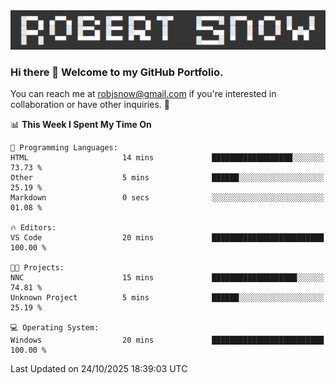<img alt="myname" src="assets/name.png" />

### Hi there 👋 Welcome to my GitHub Portfolio.
You can reach me at robjsnow@gmail.com if you're interested in collaboration or have other inquiries.  :briefcase:



<!--START_SECTION:waka-->
📊 **This Week I Spent My Time On** 

```text
💬 Programming Languages: 
HTML                     14 mins             ██████████████████░░░░░░░   73.73 % 
Other                    5 mins              ██████░░░░░░░░░░░░░░░░░░░   25.19 % 
Markdown                 0 secs              ░░░░░░░░░░░░░░░░░░░░░░░░░   01.08 % 

🔥 Editors: 
VS Code                  20 mins             █████████████████████████   100.00 % 

🐱‍💻 Projects: 
NNC                      15 mins             ███████████████████░░░░░░   74.81 % 
Unknown Project          5 mins              ██████░░░░░░░░░░░░░░░░░░░   25.19 % 

💻 Operating System: 
Windows                  20 mins             █████████████████████████   100.00 % 
```


 Last Updated on 24/10/2025 18:39:03 UTC
<!--END_SECTION:waka-->

<!--
**robjsnow/robjsnow** is a ✨ _special_ ✨ repository because its `README.md` (this file) appears on your GitHub profile.

Here are some ideas to get you started:

- 🔭 I’m currently working on ...
- 🌱 I’m currently learning ...
- 👯 I’m looking to collaborate on ...
- 🤔 I’m looking for help with ...
- 💬 Ask me about ...
- 📫 How to reach me: ...
- 😄 Pronouns: ...
- ⚡ Fun fact: ...
-->

